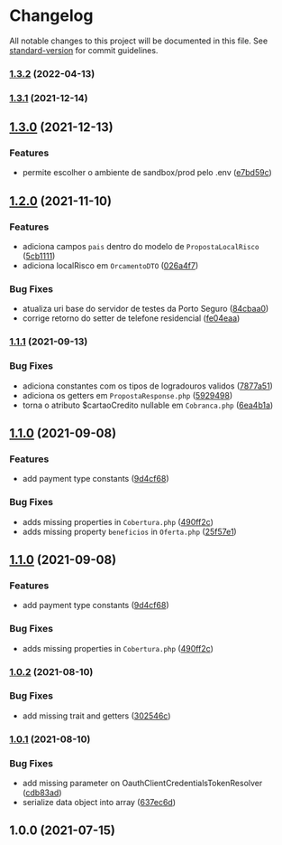 # Changelog

All notable changes to this project will be documented in this file. See [standard-version](https://github.com/conventional-changelog/standard-version) for commit guidelines.

### [1.3.2](https://github.com/jetimob/portoseguro-sdk-php-laravel/compare/v1.3.1...v1.3.2) (2022-04-13)

### [1.3.1](https://github.com/jetimob/portoseguro-sdk-php-laravel/compare/v1.3.0...v1.3.1) (2021-12-14)

## [1.3.0](https://github.com/jetimob/portoseguro-sdk-php-laravel/compare/v1.2.0...v1.3.0) (2021-12-13)


### Features

* permite escolher o ambiente de sandbox/prod pelo .env ([e7bd59c](https://github.com/jetimob/portoseguro-sdk-php-laravel/commit/e7bd59c2dec42f2a8847d8b2e03a148a4ef9f713))

## [1.2.0](https://github.com/jetimob/portoseguro-sdk-php-laravel/compare/v1.1.1...v1.2.0) (2021-11-10)


### Features

* adiciona campos `pais` dentro do modelo de `PropostaLocalRisco` ([5cb1111](https://github.com/jetimob/portoseguro-sdk-php-laravel/commit/5cb111172bb6ea3bb4d1cdfe7fcfaf6a60035fb5))
* adiciona localRisco em `OrcamentoDTO` ([026a4f7](https://github.com/jetimob/portoseguro-sdk-php-laravel/commit/026a4f7f05f889772a1fd8fed1f0ff640573a564))


### Bug Fixes

* atualiza  uri base do servidor de testes da Porto Seguro ([84cbaa0](https://github.com/jetimob/portoseguro-sdk-php-laravel/commit/84cbaa03c1ff92e5a72ef91a8870af27d51b6ecc))
* corrige retorno do setter de telefone residencial ([fe04eaa](https://github.com/jetimob/portoseguro-sdk-php-laravel/commit/fe04eaa307f67e011cfead71d70dad6f9a1dc635))

### [1.1.1](https://github.com/jetimob/portoseguro-sdk-php-laravel/compare/v1.1.0...v1.1.1) (2021-09-13)


### Bug Fixes

* adiciona constantes com os tipos de logradouros validos ([7877a51](https://github.com/jetimob/portoseguro-sdk-php-laravel/commit/7877a515d904892385de7471651c5ceb2993779b))
* adiciona os getters em `PropostaResponse.php` ([5929498](https://github.com/jetimob/portoseguro-sdk-php-laravel/commit/5929498808b4754e2d92d1ba67767320dd98c639))
* torna o atributo $cartaoCredito nullable em `Cobranca.php` ([6ea4b1a](https://github.com/jetimob/portoseguro-sdk-php-laravel/commit/6ea4b1a37a03c297a2aed5ddc9f80ec810a5b6f1))

## [1.1.0](https://github.com/jetimob/portoseguro-sdk-php-laravel/compare/v1.0.2...v1.1.0) (2021-09-08)


### Features

* add payment type constants ([9d4cf68](https://github.com/jetimob/portoseguro-sdk-php-laravel/commit/9d4cf685c2e59dadf309e1cf6118ee1100b0aa9f))


### Bug Fixes

* adds missing properties in `Cobertura.php` ([490ff2c](https://github.com/jetimob/portoseguro-sdk-php-laravel/commit/490ff2c6cdf948fb9cfe651cd46730c0a70da04a))
* adds missing property `beneficios` in `Oferta.php` ([25f57e1](https://github.com/jetimob/portoseguro-sdk-php-laravel/commit/25f57e1092d863608f89edcf3ffc40310b925ba9))

## [1.1.0](https://github.com/jetimob/portoseguro-sdk-php-laravel/compare/v1.0.2...v1.1.0) (2021-09-08)


### Features

* add payment type constants ([9d4cf68](https://github.com/jetimob/portoseguro-sdk-php-laravel/commit/9d4cf685c2e59dadf309e1cf6118ee1100b0aa9f))


### Bug Fixes

* adds missing properties in `Cobertura.php` ([490ff2c](https://github.com/jetimob/portoseguro-sdk-php-laravel/commit/490ff2c6cdf948fb9cfe651cd46730c0a70da04a))

### [1.0.2](https://github.com/jetimob/portoseguro-sdk-php-laravel/compare/v1.0.1...v1.0.2) (2021-08-10)


### Bug Fixes

* add missing trait and getters ([302546c](https://github.com/jetimob/portoseguro-sdk-php-laravel/commit/302546c617e6643ddf1dc6c89c5216e43ad744c9))

### [1.0.1](https://github.com/jetimob/portoseguro-sdk-php-laravel/compare/v1.0.0...v1.0.1) (2021-08-10)


### Bug Fixes

* add missing parameter on OauthClientCredentialsTokenResolver ([cdb83ad](https://github.com/jetimob/portoseguro-sdk-php-laravel/commit/cdb83ad0eab22dd6e51a58ea6a00337e5869d03f))
* serialize data object into array ([637ec6d](https://github.com/jetimob/portoseguro-sdk-php-laravel/commit/637ec6df1b234aeec39fff8c17f3a4f240aac508))

## 1.0.0 (2021-07-15)
